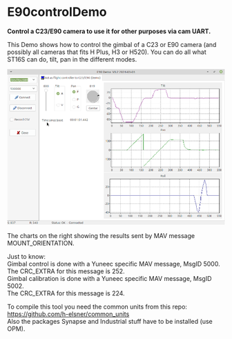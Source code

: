 # E90controlDemo
**Control a C23/E90 camera to use it for other purposes via cam UART.**

This Demo shows how to control the gimbal of a C23 or E90 camera (and possibly all cameras that fits H Plus, H3 or H520).
You can do all what ST16S can do, tilt, pan in the different modes.

![Screenshot](Screenshot.png)

The charts on the right showing the results sent by MAV message MOUNT_ORIENTATION.
  
  
Just to know:  
Gimbal control is done with a Yuneec specific MAV message, MsgID 5000.  
The CRC_EXTRA for this message is 252.   
Gimbal calibration is done with a Yuneec specific MAV message, MsgID 5002.  
The CRC_EXTRA for this message is 224.  
  
  
To compile this tool you need the common units from this repo: https://github.com/h-elsner/common_units   
Also the packages Synapse and Industrial stuff have to be installed (use OPM).
